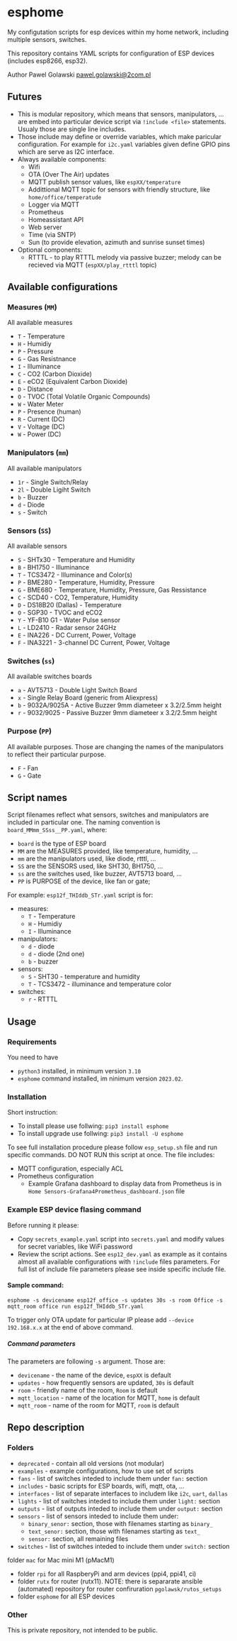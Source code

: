 # esphome

My configutation scripts for esp devices within my home network, including multiple sensors, switches.

This repository contains YAML scripts for configuration of ESP devices (includes esp8266, esp32).

Author Pawel Golawski <pawel.golawski@2com.pl>

## Futures

* This is modular repository, which means that sensors, manipulators, ... are embed into particular device script via ```!include <file>``` statements. Usualy those are single line includes.
* Those include may define or override variables, which make paricular configuration. For example for ```i2c.yaml``` variables given define GPIO pins which are serve as I2C interface.
* Always available components:
  * Wifi
  * OTA (Over The Air) updates
  * MQTT publish sensor values, like ```espXX/temperature```
  * Addittional MQTT topic for sensors with friendly structure, like ```home/office/temperatude```
  * Logger via MQTT
  * Prometheus
  * Homeassistant API
  * Web server
  * Time (via SNTP)
  * Sun (to provide elevation, azimuth and sunrise sunset times)
* Optional components:
  * RTTTL - to play RTTTL melody via passive buzzer; melody can be recieved via MQTT (```espXX/play_rtttl``` topic)

## Available configurations

### Measures (```MM```)

All available measures

* ```T``` - Temperature
* ```H``` - Humidiy
* ```P``` - Pressure
* ```G``` - Gas Resistnance
* ```I``` - Illuminance
* ```C``` - CO2 (Carbon Dioxide)
* ```E``` - eCO2 (Equivalent Carbon Dioxide)
* ```D``` - Distance
* ```O``` - TVOC (Total Volatile Organic Compounds)
* ```W``` - Water Meter
* ```P``` - Presence (human)
* ```R``` - Current (DC)
* ```V``` - Voltage (DC)
* ```W``` - Power (DC)


### Manipulators (```mm```)

All available manipulators

* ```1r``` - Single Switch/Relay
* ```2l``` - Double Ligiht Switch
* ```b``` - Buzzer
* ```d``` - Diode
* ```s``` - Switch

### Sensors (```SS```)

All available sensors

* ```S``` - SHTx30 - Temperature and Humidity
* ```B``` - BH1750 - Illuminance
* ```T``` - TCS3472 - Illuminance and Color(s)
* ```P``` - BME280 - Temperature, Humidity, Pressure
* ```G``` - BME680 - Temperature, Humidity, Pressure, Gas Ressistance
* ```C``` - SCD40 - CO2, Temperature, Humidity
* ```D``` - DS18B20 (Dallas) - Temperature
* ```O``` - SGP30 - TVOC and eCO2
* ```Y``` - YF-B10 G1 - Water Pulse sensor
* ```L``` - LD2410 - Radar sensor 24GHz
* ```E``` - INA226 - DC Current, Power, Voltage
* ```F``` - INA3221 - 3-channel DC Current, Power, Voltage

### Switches (```ss```)

All available switches boards

* ```a``` - AVT5713 - Double Light Switch Board
* ```x``` - Single Relay Board (generic from Aliexpress)
* ```b``` - 9032A/9025A - Active Buzzer 9mm diameteer x 3.2/2.5mm height
* ```r``` - 9032/9025 - Passive Buzzer 9mm diameteer x 3.2/2.5mm height

### Purpose (```PP```)

All available purposes. Those are changing the names of the manipulators to reflect their particular purpose.

* ```F``` - Fan
* ```G``` - Gate

## Script names

Script filenames reflect what sensors, switches and manipulators are included in particular one. The naming convention is ```board_MMmm_SSss__PP.yaml```, where:

* ```board``` is the type of ESP board
* ```MM``` are the MEASURES provided, like temperature, humidity, ...
* ```mm``` are the manipulators used, like diode, rtttl, ...
* ```SS``` are the SENSORS used, like SHT30, BH1750, ...
* ```ss``` are the switches used, like buzzer, AVT5713 board, ...
* ```PP``` is PURPOSE of the device, like fan or gate;

For example: ```esp12f_THIddb_STr.yaml``` script is for:

* measures:
  * ```T``` - Temperature
  * ```H``` - Humidiy
  * ```I``` - Illuminance
* manipulators:
  * ```d``` - diode
  * ```d``` - diode (2nd one)
  * ```b``` - buzzer
* sensors:
  * ```S``` - SHT30 - temperature and humidity
  * ```T``` - TCS3472 - illuminance and temperature color
* switches:
  * ```r``` - RTTTL

## Usage

### Requirements

You need to have

* ```python3``` installed, in minimum version ```3.10```
* ```esphome``` command installed, im ninimum version ```2023.02```.

### Installation

Short instruction:

* To install please use follwing: ```pip3 install esphome```
* To install upgrade use follwing: ```pip3 install -U esphome```

To see full installation procedure please follow ```esp_setup.sh``` file and run specific commands. DO NOT RUN this script at once. The file includes:

* MQTT configuration, especially ACL
* Prometheus configuration
  * Example Grafana dashboard to display data from Prometheus is in ```Home Sensors-Grafana4Prometheus_dashboard.json``` file

### Example ESP device flasing command

Before running it please:

* Copy ```secrets_example.yaml``` script into ```secrets.yaml``` and modify values for secret variables, like WiFi password
* Review the script actions. See ```esp12_dev.yaml``` as example as it contains almost all available configurations with ```!include``` files parameters. For full list of include file parameters please see inside specific include file.

#### Sample command:

```esphome -s devicename esp12f_office -s updates 30s -s room Office -s mqtt_room office run esp12f_THIddb_STr.yaml```

To trigger only OTA update for particular IP please add ```--device 192.168.x.x``` at the end of above command.

##### Command parameters

The parameters are following ```-s``` argument. Those are:

* ```devicename``` - the name of the device, ```espXX``` is default
* ```updates``` - how frequently sensors are updated, ```30s``` is default
* ```room``` - friendly name of the room, ```Room``` is default
* ```mqtt_location``` - name of the location for MQTT, ```home``` is default
* ```mqtt_room``` - name of the room for MQTT, ```room``` is default

## Repo description

### Folders

* ```deprecated``` - contain all old versions (not modular)
* ```examples``` - example configurations, how to use set of scripts
* ```fans``` - list of switches inteded to include them under ```fan:``` section
* ```includes``` - basic scripts for ESP boards, wifi, mqtt, ota, ...
* ```interfaces``` - list of separate interfaces to includem like ```i2c```, ```uart```, ```dallas```
* ```lights``` - list of switches inteded to include them under ```light:``` section
* ```outputs``` - list of outputs inteded to include them under ```output:``` section
* ```sensors``` - list of sensors inteded to include them under:
  * ```binary_senor:``` section, those with filenames starting as ```binary_```
  * ```text_senor:``` section, those with filenames starting as ```text_```
  * ```sensor:``` section, all remaining files
* ```switches``` - list of switches inteded to include them under ```switch:``` section

folder ```mac``` for Mac mini M1 (pMacM1)
* folder ```rpi``` for all RaspberyPi and arm devices (ppi4, ppi41, ci)
* folder ```rutx``` for router (rutx11). NOTE: there is separarate ansible (automated) repository for router confiruration ```pgolawsk/rutos_setups```
* folder ```esphome``` for all ESP devices

### Other

This is private repository, not intended to be public.

[//]: # (None at the moment)
